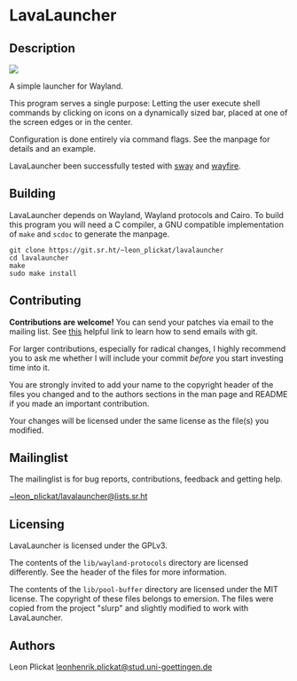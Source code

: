 # LavaLauncher
## Description

<img src="https://git.sr.ht/~leon_plickat/lavalauncher/blob/master/.meta/example.jpg">

A simple launcher for Wayland.

This program serves a single purpose: Letting the user execute shell commands
by clicking on icons on a dynamically sized bar, placed at one of the screen
edges or in the center.

Configuration is done entirely via command flags. See the manpage for details
and an example.

LavaLauncher been successfully tested with [sway](https://github.com/swaywm/sway)
and [wayfire](https://github.com/WayfireWM/wayfire).


## Building

LavaLauncher depends on Wayland, Wayland protocols and Cairo. To build
this program you will need a C compiler, a GNU compatible implementation of
`make` and `scdoc` to generate the manpage.

    git clone https://git.sr.ht/~leon_plickat/lavalauncher
    cd lavalauncher
    make
    sudo make install


## Contributing

**Contributions are welcome!** You can send your patches via email to the
mailing list. See [this](https://git-send-email.io/) helpful link to learn how
to send emails with git.

For larger contributions, especially for radical changes, I highly recommend you
to ask me whether I will include your commit *before* you start investing time
into it.

You are strongly invited to add your name to the copyright header of the files
you changed and to the authors sections in the man page and README if you made
an important contribution.

Your changes will be licensed under the same license as the file(s) you modified.


## Mailinglist

The mailinglist is for bug reports, contributions, feedback and getting help.

[~leon_plickat/lavalauncher@lists.sr.ht](mailto:~leon_plickat/lavalauncher@lists.sr.ht)


## Licensing

LavaLauncher is licensed under the GPLv3.

The contents of the `lib/wayland-protocols` directory are licensed differently.
See the header of the files for more information.

The contents of the `lib/pool-buffer` directory are licensed under the MIT
license. The copyright of these files belongs to emersion. The files were copied
from the project "slurp" and slightly modified to work with LavaLauncher.


## Authors

Leon Plickat <leonhenrik.plickat@stud.uni-goettingen.de>

